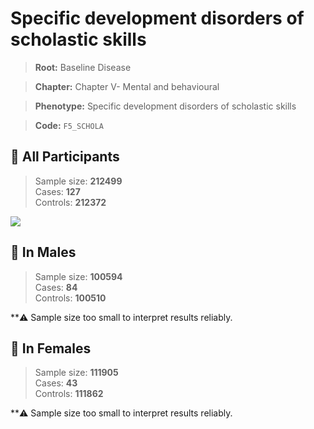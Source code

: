# Specific development disorders of scholastic skills

> **Root:** Baseline Disease  

> **Chapter:** Chapter V- Mental and behavioural  

> **Phenotype:** Specific development disorders of scholastic skills  

> **Code:** `F5_SCHOLA`

## 🧪 All Participants  
> Sample size: **212499**  
> Cases: **127**  
> Controls: **212372**
<img src="/Disease/Figures/ALL/Incidence/F5_SCHOLA.png"/>
<CsvTable src="/Disease_Data/ALL/Incidence/COX_F5_SCHOLA.csv" label="🔍 View full results" />

## 👨 In Males  
> Sample size: **100594**  
> Cases: **84**  
> Controls: **100510**

**⚠️ Sample size too small to interpret results reliably.


## 👩 In Females  
> Sample size: **111905**  
> Cases: **43**  
> Controls: **111862**

**⚠️ Sample size too small to interpret results reliably.

